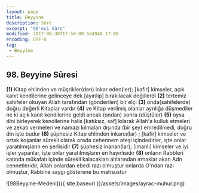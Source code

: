 ```yaml
---
layout: page
title: Beyyine
description: Sûre
excerpt: "98'nci Sûre"
modified: 2017-08-30T17:50:00.564948 17:00
encoding: UTF-8
tag: 
 - Beyyine
---
```


## 98. Beyyine Sûresi

**(1)** Kitap ehlinden ve müşrikler(den) inkar eden(ler); [kafir] kimseler, açık kanıt kendilerine gelinceye dek [ayırılıp] bırakılacak değillerdi
**(2)** tertemiz sahifeler okuyan Allah tarafından (gönderilen) bir elçi
**(3)** onda(sahifelerde) doğru değerli Kitaplar vardır 
**(4)** ve Kitap verilmiş olanlar ayrılığa düşmediler ne ki açık kanıt kendilerine geldi ancak (ondan) sonra (düştüler)
**(5)** oysa dini birleyerek kendilerine halis [katıksız, saf] kılarak Allah'a kulluk etmeleri ve zekatı vermeleri ve namazı kılmaları dışında (bir şey) emredilmedi, doğru din işte budur
**(6)** şüphesiz Kitap ehlinden inkarcı(lar) ; [kafir] kimseler ve ortak koşanlar sürekli olarak orada cehennem ateşi içindedirler, işte onlar yaratılmışların en şerlisidir
**(7)** şüphesiz inanan(lar); [imanlı] kimseler ve iyi işler yapanlar, işte onlar yaratılmışların en hayırlısıdır
**(8)** onların Rabbleri katında mükafatı içinde sürekli kalacakları altlarından ırmaklar akan Adn cennetleridir, Allah onlardan ebedi razı olmuştur onlarda O'ndan razı olmuştur, Rabbine saygı gösterene bu mahsustur

![98Beyyine-Medeni]({{ site.baseurl }}/assets/images/ayrac-muhur.png)
